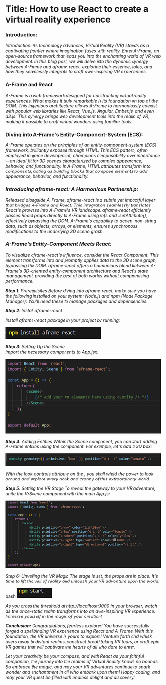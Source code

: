 <h1>
Title: How to use React to create a virtual reality experience
</h1>

<p align="center">
<h3>
Introduction:
</h3>
<em>
Introduction:
As technology advances, Virtual Reality (VR) stands as a captivating frontier where imagination fuses with reality. Enter A-Frame, an open-source framework that leads you into the enchanting world of VR web development. In this blog post, we will delve into the dynamic synergy between A-Frame and aframe-react, exploring their essence, roles, and how they seamlessly integrate to craft awe-inspiring VR experiences.
</em>
</p>

<p align="start">
<h3>
A-Frame and React
</h3>
<em>
  A-Frame is a web framework designed for constructing virtual reality experiences. What makes it truly remarkable is its foundation on top of the DOM. This ingenious architecture allows A-Frame to harmoniously coexist with popular web libraries like React, Vue.js, Angular, Ember.js, and even d3.js. This synergy brings web development tools into the realm of VR, making it possible to craft virtual wonders using familiar tools.
</em>
</p>

<p align="start">
<h3>
Diving into A-Frame's Entity-Component-System (ECS):
</h3>
<em>
 A-Frame operates on the principles of an entity-component-system (ECS) framework, brilliantly exposed through HTML. This ECS pattern, often employed in game development, champions composability over inheritance—an ideal fit for 3D scenes characterized by complex appearance, behavior, and functionality. In A-Frame, HTML attributes transform into components, acting as building blocks that compose <a-entity> elements to add appearance, behavior, and functionality.
</em>
</p>

<p align="start">
<em>
<h3>
Introducing aframe-react: A Harmonious Partnership:
</h3>
Released alongside A-Frame, aframe-react is a subtle yet impactful layer that bridges A-Frame and React. This integration seamlessly translates React's prowess into A-Frame's VR landscape. aframe-react efficiently passes React props directly to A-Frame using refs and .setAttribute(), effectively bypassing the DOM. A-Frame's capability to accept non-string data, such as objects, arrays, or elements, ensures synchronous modifications to the underlying 3D scene graph.
</em>
</p>

<p align="start">
<em>
<h3>A-Frame's Entity-Component Meets React:</h3>
To visualize aframe-react's influence, consider the <Entity/> React Component. This element transforms into <a-entity> and promptly applies data to the 3D scene graph, bypassing the DOM. aframe-react offers a harmonious blend between A-Frame's 3D-oriented entity-component architecture and React's state management, providing the best of both worlds without compromising performance.
</em>
</p>

<p align="start">
<em>
<strong>Step 1</strong>: Prerequisites
Before diving into aframe-react, make sure you have the following installed on your system:
Node.js and npm (Node Package Manager): You'll need these to manage packages and dependencies.</em>
</p>

<!-- ![Alt Text](images/1.PNG) -->

<p align="start">
<em>
<strong>Step 2</strong>: Install aframe-react

Install aframe-react package in your project by running:
</em>

</p>

![Alt Text](images/1st.PNG)

<p align="start">
<em>
<strong>Step 3</strong>: Setting Up the Scene
</br>
import the necessary components to App.jsx:
</em>
</p>

![Alt Text](images/3rd.PNG)

<p align="start">
<em>
<strong>Step 4</strong>: Adding Entities
Within the Scene component, you can start adding A-Frame entities using the <Entity /> component. For example, let's add a 3D box:</em>
</p>

![Alt Text](images/2nd.PNG)

<!-- ![Alt Text](images/3.PNG) -->

<p align="start">
<em>
With the look-controls attribute on the <a-entity camera>, you shall wield the power to look around and explore every nook and cranny of this extraordinary world.
</em>
</p>

<!-- ![Alt Text](images/3.PNG) -->

<p align="start">
<em>
<strong>Step 5</strong>: Setting the VR Stage
To reveal the gateway to your VR adventure, unite the VrScene component with the main App.js:
</em>
</p>

![Alt Text](images/last.PNG)

<!-- ![Alt Text](images/3.PNG) -->

<p align="start">
<em>
Step 6: Unveiling the VR Magic
The stage is set, the props are in place. It's time to lift the veil of reality and unleash your VR adventure upon the world:
</em>
</p>

bash
![Alt Text](images/6.PNG)

<!-- ![Alt Text](images/3.PNG) -->

<p align="start">
<em>
As you cross the threshold at http://localhost:3000 in your browser, watch as the once-static realm transforms into an awe-inspiring VR experience. Immerse yourself in the magic of your creation!
</em>
</p>

<p align="start">
<em>
<strong>Conclusion:</strong>
Congratulations, fearless explorer! You have successfully forged a spellbinding VR experience using React and A-Frame. With this foundation, the VR universe is yours to explore! Venture forth and whisk users away to distant realms, construct breathtaking VR tours, or craft epic VR games that will captivate the hearts of all who dare to enter.

Let your creativity be your compass, and with React as your faithful companion, the journey into the realms of Virtual Reality knows no bounds. So embrace the magic, and may your VR adventures continue to spark wonder and enchantment in all who embark upon them! Happy coding, and may your VR quest be filled with endless delight and discovery!

</em>
</p>

